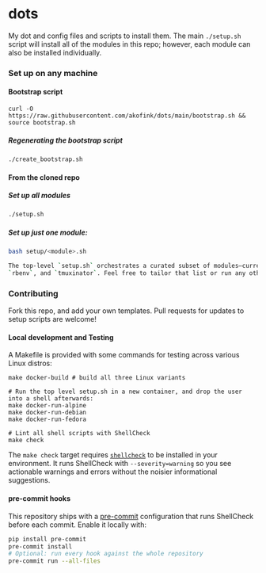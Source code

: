 dots
====

My dot and config files and scripts to install them. The main `./setup.sh` script will install all
of the modules in this repo; however, each module can also be installed individually.

### Set up on any machine

#### Bootstrap script

```
curl -O https://raw.githubusercontent.com/akofink/dots/main/bootstrap.sh && source bootstrap.sh
```

##### Regenerating the bootstrap script

```sh
./create_bootstrap.sh
```

#### From the cloned repo

##### Set up all modules

```sh
./setup.sh
```

##### Set up just one module:

```sh
bash setup/<module>.sh

The top-level `setup.sh` orchestrates a curated subset of modules—currently `vim`, `tmux`, `zsh`,
`rbenv`, and `tmuxinator`. Feel free to tailor that list or run any other module script directly.
```

### Contributing

Fork this repo, and add your own templates. Pull requests for updates to setup scripts are welcome!

#### Local development and Testing

A Makefile is provided with some commands for testing across various Linux distros:

``` 
make docker-build # build all three Linux variants

# Run the top level setup.sh in a new container, and drop the user into a shell afterwards:
make docker-run-alpine
make docker-run-debian
make docker-run-fedora

# Lint all shell scripts with ShellCheck
make check
```

The `make check` target requires [`shellcheck`](https://www.shellcheck.net/) to be installed in your
environment. It runs ShellCheck with `--severity=warning` so you see actionable warnings and errors
without the noisier informational suggestions.

#### pre-commit hooks

This repository ships with a [pre-commit](https://pre-commit.com/) configuration that runs ShellCheck
before each commit. Enable it locally with:

```sh
pip install pre-commit
pre-commit install
# Optional: run every hook against the whole repository
pre-commit run --all-files
```
